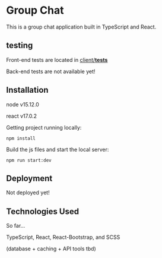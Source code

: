 # Group Chat

This is a group chat application built in TypeScript and React.

## testing

Front-end tests are located in [client/__tests__](https://github.com/jpcook72/groupChat/tree/main/client/__tests__)

Back-end tests are not available yet!

## Installation

node v15.12.0

react v17.0.2

Getting project running locally:

```
npm install
```

Build the js files and start the local server:

```
npm run start:dev
```

## Deployment

Not deployed yet!

## Technologies Used

So far...

TypeScript, React, React-Bootstrap, and SCSS

(database + caching + API tools tbd)